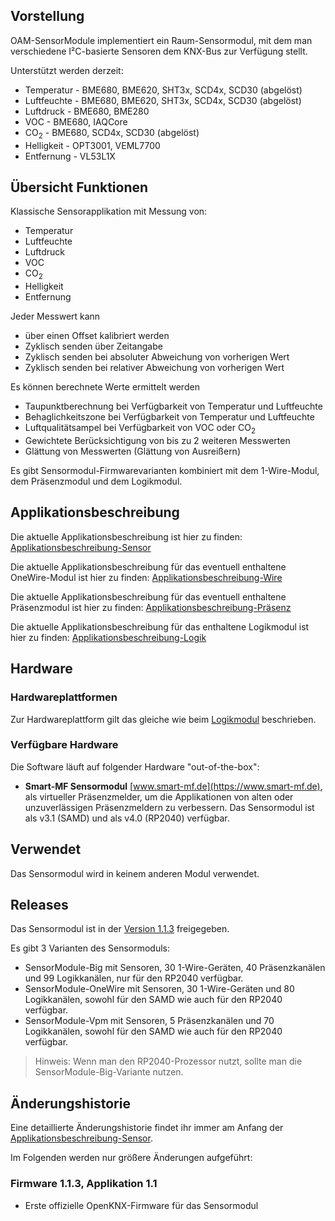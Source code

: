 ## Vorstellung

OAM-SensorModule implementiert ein Raum-Sensormodul, mit dem man verschiedene I²C-basierte Sensoren dem KNX-Bus zur Verfügung stellt.

Unterstützt werden derzeit:

* Temperatur - BME680, BME620, SHT3x, SCD4x, SCD30 (abgelöst)
* Luftfeuchte - BME680, BME620, SHT3x, SCD4x, SCD30 (abgelöst)
* Luftdruck - BME680, BME280
* VOC - BME680, IAQCore
* CO<sub>2</sub> - BME680, SCD4x, SCD30 (abgelöst)
* Helligkeit - OPT3001, VEML7700
* Entfernung - VL53L1X

## Übersicht Funktionen

Klassische Sensorapplikation mit Messung von:

* Temperatur
* Luftfeuchte
* Luftdruck
* VOC
* CO<sub>2</sub>
* Helligkeit
* Entfernung

Jeder Messwert kann

* über einen Offset kalibriert werden
* Zyklisch senden über Zeitangabe
* Zyklisch senden bei absoluter Abweichung von vorherigen Wert
* Zyklisch senden bei relativer Abweichung von vorherigen Wert

Es können berechnete Werte ermittelt werden

* Taupunktberechnung bei Verfügbarkeit von Temperatur und Luftfeuchte
* Behaglichkeitszone bei Verfügbarkeit von Temperatur und Luftfeuchte
* Luftqualitätsampel bei Verfügbarkeit von VOC oder CO<sub>2</sub>
* Gewichtete Berücksichtigung von bis zu 2 weiteren Messwerten
* Glättung von Messwerten (Glättung von Ausreißern)

Es gibt Sensormodul-Firmwarevarianten kombiniert mit dem 1-Wire-Modul, dem Präsenzmodul und dem Logikmodul.

## Applikationsbeschreibung

Die aktuelle Applikationsbeschreibung ist hier zu finden: [Applikationsbeschreibung-Sensor](../../OAM-SensorModule/blob/main/doc/Applikationbeschreibung-Sensor.md)

Die aktuelle Applikationsbeschreibung für das eventuell enthaltene OneWire-Modul ist hier zu finden: [Applikationsbeschreibung-Wire](../../OAM-OneWireModule/blob/main/doc/Applikationbeschreibung-Wire.md)

Die aktuelle Applikationsbeschreibung für das eventuell enthaltene Präsenzmodul ist hier zu finden: [Applikationsbeschreibung-Präsenz](../../OAM-PresenceModule/blob/main/doc/Applikationbeschreibung-Praesenz.md)

Die aktuelle Applikationsbeschreibung für das enthaltene Logikmodul ist hier zu finden: [Applikationsbeschreibung-Logik](../../OAM-LogicModule/blob/main/doc/Applikationsbeschreibung-Logik.md)
 
## Hardware

### Hardwareplattformen

Zur Hardwareplattform gilt das gleiche wie beim [Logikmodul](Logikmodul-%E2%80%90-Produktinfo#hardwareplattformen) beschrieben.

### Verfügbare Hardware

Die Software läuft auf folgender Hardware "out-of-the-box":

* **Smart-MF Sensormodul** [www.smart-mf.de](https://www.smart-mf.de), als virtueller Präsenzmelder, um die Applikationen von alten oder unzuverlässigen Präsenzmeldern zu verbessern. Das Sensormodul ist als v3.1 (SAMD) und als v4.0 (RP2040) verfügbar.

## Verwendet

Das Sensormodul wird in keinem anderen Modul verwendet.

## Releases

Das Sensormodul ist in der [Version 1.1.3](../../OAM-SensorModule/releases/tag/1.1.3-Release) freigegeben. 

Es gibt 3 Varianten des Sensormoduls:

* SensorModule-Big mit Sensoren, 30 1-Wire-Geräten, 40 Präsenzkanälen und 99 Logikkanälen, nur für den RP2040 verfügbar.
* SensorModule-OneWire mit Sensoren, 30 1-Wire-Geräten und 80 Logikkanälen, sowohl für den SAMD wie auch für den RP2040 verfügbar.
* SensorModule-Vpm mit Sensoren, 5 Präsenzkanälen und 70 Logikkanälen, sowohl für den SAMD wie auch für den RP2040 verfügbar.

> Hinweis: Wenn man den RP2040-Prozessor nutzt, sollte man die SensorModule-Big-Variante nutzen.

## Änderungshistorie

Eine detaillierte Änderungshistorie findet ihr immer am Anfang der [Applikationsbeschreibung-Sensor](../../OAM-SensorModule/blob/main/doc/Applikationbeschreibung-Sensor.md#änderungshistorie).

Im Folgenden werden nur größere Änderungen aufgeführt:

### Firmware 1.1.3, Applikation 1.1

* Erste offizielle OpenKNX-Firmware für das Sensormodul

